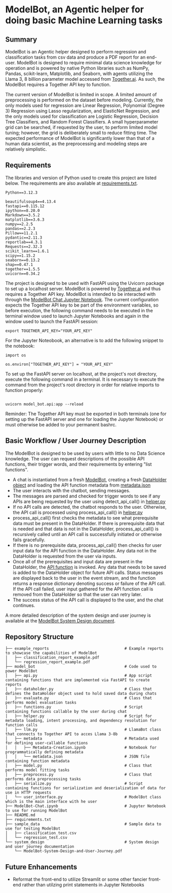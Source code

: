 # ModelBot, an Agentic helper for doing basic Machine Learning tasks

## Summary

ModelBot is an Agentic helper designed to perform regression and classification tasks from csv data and produce a PDF report for an end-user. ModelBot is designed to require minimal data science knowledge for operation and is powered by native Python libraries such as NumPy, Pandas, scikit-learn, Matplotlib, and Seaborn, with agents utilizing the Llama 3, 8 billion parameter model accessed from [Together.ai](https://www.together.ai/). As such, the ModelBot requires a Together API key to function.

The current version of ModelBot is limited in scope. A limited amount of preprocessing is performed on the dataset before modeling. Currently, the only models used for regression are Linear Regression, Polynomial (Degree 3) Regression using Lasso regularization, and ElasticNet Regression, and the only models used for classification are Logistic Regression, Decision Tree Classifiers, and Random Forest Classifiers. A small hyperparameter grid can be searched, if requested by the user, to perform limited model tuning; however, the grid is deliberately small to reduce fitting time. The expected performance of ModelBot is significantly lower than that of a human data scientist, as the preprocessing and modeling steps are relatively simplistic.

## Requirements

The libraries and version of Python used to create this project are listed below. The requirements are also available at [requirements.txt](https://github.com/JoshuaGottlieb/TinyTroupeSimulation/blob/main/src/deliverable-03/requirements.txt).

```
Python==3.12.3

beautifulsoup4==4.13.4
fastapi==0.115.12
ipython==8.20.0
Markdown==3.5.2
matplotlib==3.6.3
numpy==2.2.5
pandas==2.2.3
Pillow==11.2.1
pydantic==2.11.3
reportlab==4.3.1
Requests==2.32.3
scikit_learn==1.6.1
scipy==1.15.2
seaborn==0.13.2
shap==0.47.1
together==1.5.5
uvicorn==0.34.2
```

The project is designed to be used with FastAPI using the Uvicorn package to set up a localhost server. ModelBot is powered by [Together.ai](https://api.together.ai/) and thus requires a Together API key. ModelBot is intended to be interacted with through the [ModelBot Chat Jupyter Notebook](https://github.com/JoshuaGottlieb/TinyTroupeSimulation/blob/main/src/deliverable-03/ModelBot-Chat.ipynb). The current configuration expects the Together API key to be part of the environment variables, so before execution, the following command needs to be executed in the terminal window used to launch Jupyter Notebooks and again in the window used to launch the FastAPI session:

```
export TOGETHER_API_KEY="YOUR_API_KEY"
```

For the Jupyter Noteobook, an alternative is to add the following snippet to the notebook:
```
import os

os.environ["TOGETHER_API_KEY"] = "YOUR_API_KEY"
```

To set up the FastAPI server on localhost, at the project's root directory, execute the following command in a terminal. It is necessary to execute the command from the project's root directory in order for relative imports to function properly:

```

uvicorn model_bot.api:app --reload

```

Reminder: The Together API key must be exported in both terminals (one for setting up the FastAPI server and one for loading the Jupyter Notebook) or must otherwise be added to your permanent bashrc.

## Basic Workflow / User Journey Description

The ModelBot is designed to be used by users with little to no Data Science knowledge. The user can request descriptions of the possible API functions, their trigger words, and their requirements by entering "list functions".

- A chat is instantiated from a fresh [ModelBot](https://github.com/JoshuaGottlieb/TinyTroupeSimulation/blob/main/src/deliverable-03/modules/interface.py), creating a fresh [DataHolder object](https://github.com/JoshuaGottlieb/TinyTroupeSimulation/blob/main/src/deliverable-03/modules/dataholder.py) and loading the API function metadata from [metadata.json](https://github.com/JoshuaGottlieb/TinyTroupeSimulation/blob/main/src/deliverable-03/modules/metadata.json)
- The user interacts with the chatbot, sending messages.
- The messages are parsed and checked for trigger words to see if any APIs are being requested by the user using detect_api_call() in [helper.py](https://github.com/JoshuaGottlieb/TinyTroupeSimulation/blob/main/src/deliverable-03/modules/helper.py)
- If no API calls are detected, the chatbot responds to the user. Otherwise, the API call is processed using process_api_call() in [helper.py](https://github.com/JoshuaGottlieb/TinyTroupeSimulation/blob/main/src/deliverable-03/modules/helper.py)
- process_api_call() first checks the metadata to see what prerequisite data must be present in the DataHolder. If there is prerequisite data that is needed and that data is not in the DataHolder, process_api_call() is recursively called until an API call is successfully initiated or otherwise fails gracefully.
- If there is no prerequisite data, process_api_call() then checks for user input data for the API function in the DataHolder. Any data not in the DataHolder is requested from the user via inputs.
- Once all of the prerequisites and input data are present in the DataHolder, the [API function](https://github.com/JoshuaGottlieb/TinyTroupeSimulation/blob/main/src/deliverable-03/modules/api_list.py) is invoked. Any data that needs to be saved is added to the DataHolder object for future API calls. Status messages are displayed back to the user in the event stream, and the function returns a response dictionary denoting success or failure of the API call. If the API call failed, user input gathered for the API function call is removed from the DataHolder so that the user can retry later.
- The success status of the API call is displayed to the user, and the chat continues.

A more detailed description of the system design and user journey is available at the [ModelBot System Design document](https://github.com/JoshuaGottlieb/TinyTroupeSimulation/blob/main/src/deliverable-03/system_design/ModelBot-System-Design-and-User-Journey.pdf).

## Repository Structure

```
├── example_reports                                 # Example reports to showcase the capabilities of ModelBot
│   ├── classification_report_example.pdf
│   └── regression_report_example.pdf
├── model_bot                                       # Code used to power ModelBot
│   ├── api.py                                      # App script containing functions that are implemented via FastAPI to create reports
│   ├── dataholder.py                               # Class that defines the DataHolder object used to hold saved data during chats
│   ├── evaluate.py                                 # Class that performs model evaluation tasks
│   ├── functions.py                                # Script containing functions callable by the user during chat
│   ├── helper.py                                   # Script for metadata loading, intent processing, and dependency resolution for function calls
│   ├── llm.py                                      # LlamaBot class that connects to Together API to acces Llama 3-8b
│   ├── metadata                                    # Metadata used for defining user-callable functions
│   │   ├── Metadata-Creation.ipynb                 # Notebook for programmatically defining metadata
│   │   └── metadata.json                           # JSON file containing function metadata
│   ├── model.py                                    # Class that performs model fitting tasks
│   ├── preprocess.py                               # Class that performs data preprocessing tasks
│   ├── serialize.py                                # Script containing functions for serialization and deserialization of data for use in HTTP requests
│   └── user_interface.py                           # ModelBot class which is the main interface with he user
├── ModelBot-Chat.ipynb                             # Jupyter Notebook to use for running ModelBot
├── README.md
├── requirements.txt
├── sample_data                                     # Sample data to use for testing ModelBot
│   ├── classification_test.csv
│   └── regression_test.csv
└── system_design                                   # System design and user journey documentation
    └── ModelBot-System-Design-and-User-Journey.pdf

```

## Future Enhancements
- Reformat the front-end to utilize Streamlit or some other fancier front-end rather than utilzing print statements in Jupyter Notebooks
